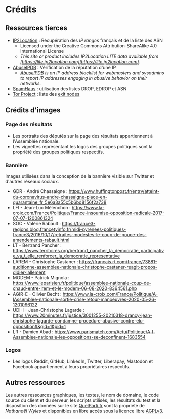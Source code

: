 # Crédits

## Ressources tierces

- [IP2Location](https://lite.ip2location.com) : Récupération des *IP ranges* français et de la liste des ASN
    - Licensed under the Creative Commons Attribution-ShareAlike 4.0 International License
    - *This site or product includes IP2Location LITE data available from [https://lite.ip2location.com](https://lite.ip2location.com).*
- [AbuseIPDB](https://www.abuseipdb.com/) : Vérification de la réputation d'une IP
    - *[AbuseIPDB](https://www.abuseipdb.com/) is an IP address blacklist for webmasters and sysadmins to report IP addresses engaging in abusive behavior on their networks.*
- [SpamHaus](https://www.spamhaus.org/) : utilisation des listes DROP, EDROP et ASN
- [Tor Project](https://www.torproject.org/) : liste des [exit nodes](https://check.torproject.org/exit-addresses)

## Crédits d'images

### Page des résultats

- Les portraits des députés sur la page des résultats appartiennent à l'Assemblée nationale.
- Les vignettes représentant les logos des groupes politiques sont la propriété des groupes politiques respectifs.

### Bannière

Images utilisées dans la conception de la bannière visible sur Twitter et d'autres réseaux sociaux.

- GDR - André Chassaigne : https://www.huffingtonpost.fr/entry/atteint-du-coronavirus-andre-chassaigne-place-en-quarantaine_fr_5e6a3a55c5b6bd8156f2a738
- LFI - Jean-Luc Mélenchon : https://www.la-croix.com/France/Politique/France-insoumise-opposition-radicale-2017-07-07-1200861324
- SOC - Valérie Rabault : https://france3-regions.blog.francetvinfo.fr/midi-pyrenees-politiques-france3/2016/10/17/retraites-modestes-le-coup-de-pouce-des-amendements-rabault.html
- LT - Bertrand Pancher : https://www.territoires.org/bertrand_pancher_la_democratie_participative_va_t_elle_renforcer_la_democratie_representative
- LAREM - Christophe Castaner : https://francais.rt.com/france/73881-auditionne-assemblee-nationale-christophe-castaner-reagit-propos-didier-lallement
- MODEM - Patrick Mignola : https://www.leparisien.fr/politique/assemblee-nationale-coup-de-chaud-entre-lrem-et-le-modem-06-08-2020-8364561.php
- AGIR-E - Olivier Becht : https://www.la-croix.com/France/Politique/A-lAssemblee-nationale-sortie-crise-retour-manoeuvres-2020-05-26-1201096122
- UDI-I - Jean-Christophe Lagarde : https://www.20minutes.fr/justice/3001255-20210318-drancy-jean-christophe-lagarde-condamne-procedure-abusive-contre-elu-opposition#&gid=1&pid=1
- LR - Damien Abad : https://www.parismatch.com/Actu/Politique/A-l-Assemblee-nationale-les-oppositions-se-deconfinent-1683554

### Logos

- Les logos Reddit, GitHub, LinkedIn, Twitter, Liberapay, Mastodon et Facebook appartiennent à leurs propriétaires respectifs.

## Autres ressources

Les autres ressources graphiques, les textes, le nom de domaine, le code source du client et du serveur, les scripts utilisés, les résultats du test et la disposition des données sur le site [QuelParti.fr](https://quelparti.fr) sont la propriété de *Nathanaël Wyles* et disponibles en libre accès sous la licence libre [AGPLv3](LICENSE).

